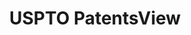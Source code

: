 ---
layout: default
bigquery: https://console.cloud.google.com/bigquery?p=patents-public-data&d=patentsview&page=dataset
citation: Attribution should be given to PatentsView for use, distribution, or derivative
  works.
code: https://github.com/CSSIP-AIR/PatentsView-Code-Snippets/
contributors: USPTO
cost: None
description: 'PatentsView includes US patent data including raw data (summaries, applications,
  pregrant applications), disambugations of inventors and assignees, and inventor
  gender estimates.  Also foreign priority data, # of figures and sheets, and government
  interest statements.'
documentation: https://patentsview.org/query/builder-faqs
last_edit: Mon, 04 Apr 2022 19:02:57 GMT
location: https://patentsview.org/
maintained_by: USPTO
record_creation_timestamp: 12/2/2020 17:20:46
schema_fields: '[''field_title'', ''disamb_assignee_id_20181127'', ''disamb_assignee_id_20191231'',
  ''group'', ''subclass_id'', ''ipc_class'', ''classification_status'', ''level_three'',
  ''relkind'', ''applicant_type'', ''abstract'', ''county_fips'', ''length'', ''term_extension'',
  ''organization_id'', ''rawinventor_id'', ''location_id'', ''male'', ''mainclass_id'',
  ''dependent'', ''longitude'', ''symbol_position'', ''citation_id'', ''application_id'',
  ''filename'', ''contract_award_number'', ''assignee_id'', ''publication_number'',
  ''num_figures'', ''_102_date'', ''rawlocation_id'', ''category_id'', ''state_fips'',
  ''section'', ''disamb_inventor_id_20200630'', ''lname'', ''country'', ''latin_name'',
  ''exemplary'', ''state'', ''disamb_inventor_id_20171226'', ''rawassignee_id'', ''county'',
  ''doc_type'', ''subgroup'', ''male_flag'', ''disamb_inventor_id_20170808'', ''id'',
  ''disamb_assignee_id_20191008'', ''number'', ''lawyer_id'', ''attribution_status'',
  ''subcategory_id'', ''patent_id'', ''sector_title'', ''withdrawn'', ''name_first'',
  ''disamb_assignee_id_20190820'', ''category'', ''field_id'', ''ipc_version_indicator'',
  ''classification_level'', ''classification_data_source'', ''term_grant'', ''disamb_inventor_id_20180528'',
  ''rel_id'', ''num'', ''sequence'', ''type'', ''subgroup_id'', ''num_sheets'', ''disamb_assignee_id_20190312'',
  ''rule_47'', ''action_date'', ''gi_statement'', ''disamb_assignee_id_20200929'',
  ''organization'', ''f371_date'', ''main_group'', ''num_claims'', ''latitude'', ''inventor_id'',
  ''name'', ''designation'', ''disamb_inventor_id_20181127'', ''status'', ''kind'',
  ''date'', ''disamb_inventor_id_20191008'', ''lapse_of_patent'', ''variety'', ''uuid'',
  ''reldocno'', ''latlong'', ''country_transformed'', ''fname'', ''group_id'', ''disamb_inventor_id_20200929'',
  ''doctype'', ''level_one'', ''level_two'', ''disamb_inventor_id_20191231'', ''disclaimer_date'',
  ''section_id'', ''term_disclaimer'', ''subsection_id'', ''subclass'', ''name_last'',
  ''disamb_inventor_id_20190820'', ''deceased'', ''_371_date'', ''role'', ''text'',
  ''title'', ''disamb_inventor_id_20170307'', ''disamb_inventor_id_20171003'', ''disamb_inventor_id_20190312'',
  ''f102_date'', ''disamb_assignee_id_20200630'', ''series_code'', ''disamb_inventor_id_20201229'',
  ''disamb_assignee_id_20200331'', ''city'', ''classification_value'', ''disamb_inventor_id_20200331'']'
shortname: patentsview
tags:
- disambiguation
- United States
- gender
terms_of_use: Creative Commons Attribution 4.0 International License.
timeframe: 1963-1999
title: USPTO PatentsView
uuid: cf1780b1-e265-4e49-8d1d-83b9cfe0fd9a
---